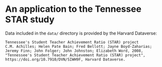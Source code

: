 # An application to the Tennessee STAR study

Data included in the `data/` directory is provided by the Harvard Dataverse:

```
Tennessee's Student Teacher Achievement Ratio (STAR) project
C.M. Achilles; Helen Pate Bain; Fred Bellott; Jayne Boyd-Zaharias; Jeremy Finn; John Folger; John Johnston; Elizabeth Word, 2008, "Tennessee's Student Teacher Achievement Ratio (STAR) project", https://doi.org/10.7910/DVN/SIWH9F, Harvard Dataverse.
```

